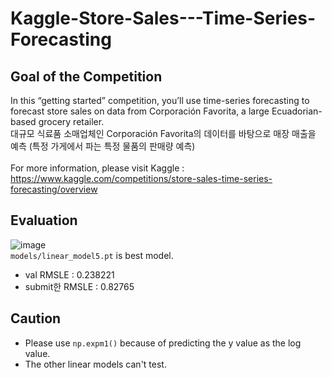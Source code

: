 # Kaggle-Store-Sales---Time-Series-Forecasting
## Goal of the Competition
In this “getting started” competition, you’ll use time-series forecasting to forecast store sales on data from Corporación Favorita, a large Ecuadorian-based grocery retailer.\
대규모 식료품 소매업체인 Corporación Favorita의 데이터를 바탕으로 매장 매출을 예측 (특정 가게에서 파는 특정 물품의 판매량 예측)\
\
For more information, please visit Kaggle : https://www.kaggle.com/competitions/store-sales-time-series-forecasting/overview

## Evaluation
![image](https://github.com/suusuu00/Store-Sales---Time-Series-Forecasting/assets/124228791/410e9ba5-6238-407e-807c-b149319b557d)
\
`models/linear_model5.pt` is best model.
- val RMSLE : 0.238221
- submit한 RMSLE : 0.82765

## Caution
- Please use `np.expm1()` because of predicting the y value as the log value.
- The other linear models can't test.
